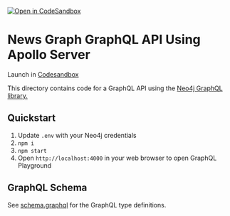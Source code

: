 [![Open in CodeSandbox](https://img.shields.io/badge/Open%20in-CodeSandbox-blue?style=flat-square&logo=codesandbox)](https://codesandbox.io/s/github/johnymontana/book-graph/tree/main/graphql/auth?file=/schema.graphql)



# News Graph GraphQL API Using Apollo Server

Launch in [Codesandbox](https://codesandbox.io/s/github/johnymontana/swiftui-graphql-neo4j-auradb-workshop/tree/main/graphql?file=/schema.graphql)

This directory contains code for a GraphQL API using the [Neo4j GraphQL library.](https://neo4j.com/product/graphql-library/)

## Quickstart

1. Update `.env` with your Neo4j credentials
2. `npm i`
3. `npm start`
4. Open `http://localhost:4000` in your web browser to open GraphQL Playground

## GraphQL Schema

See [schema.graphql](schema.graphql) for the GraphQL type definitions.